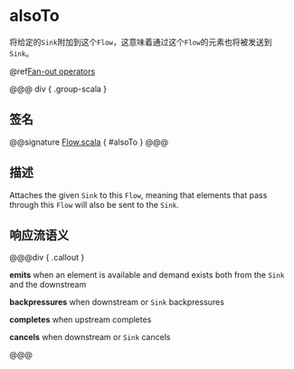 # alsoTo

将给定的`Sink`附加到这个`Flow`，这意味着通过这个`Flow`的元素也将被发送到`Sink`。

@ref[Fan-out operators](../index.md#fan-out-operators)

@@@ div { .group-scala }
## 签名

@@signature [Flow.scala](/akka-stream/src/main/scala/akka/stream/scaladsl/Flow.scala) { #alsoTo }
@@@

## 描述

Attaches the given `Sink` to this `Flow`, meaning that elements that pass through this `Flow` will also be sent to the `Sink`.

## 响应流语义

@@@div { .callout }

**emits** when an element is available and demand exists both from the `Sink` and the downstream

**backpressures** when downstream or `Sink` backpressures

**completes** when upstream completes

**cancels** when downstream or `Sink` cancels

@@@


